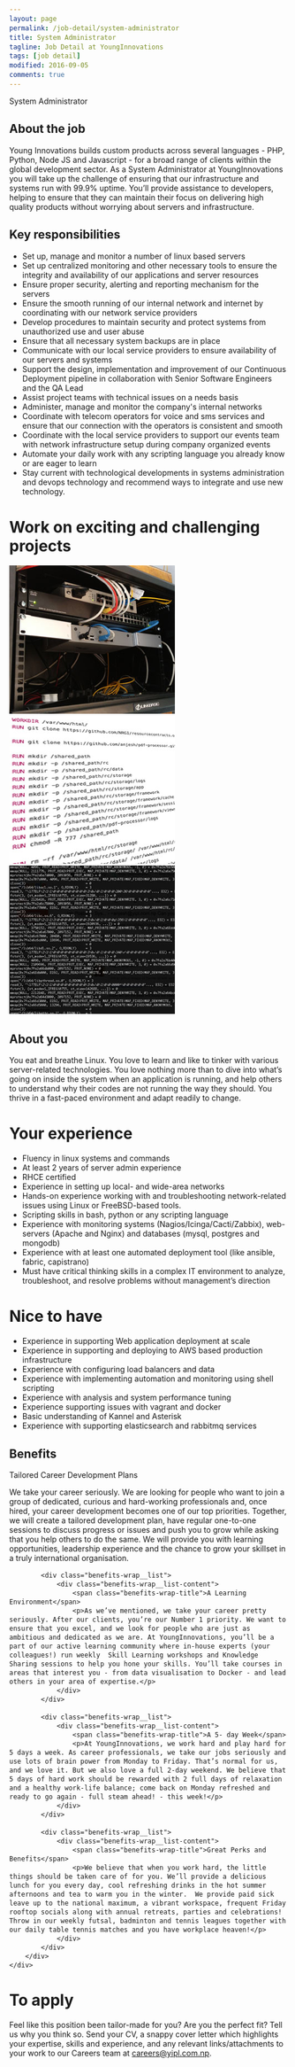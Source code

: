 ```yaml
---
layout: page
permalink: /job-detail/system-administrator
title: System Administrator
tagline: Job Detail at YoungInnovations
tags: [job detail]
modified: 2016-09-05
comments: true
---
```


<div class="job-teaser">
    <div class="job-teaser__hero-content wrap-960">    
        <div class="job-teaser__img-circle system-administrator"></div>
        <span class="hero-content__description">System Administrator</span>
    </div>    
</div>

<div class="job-about">
    <div class="wrap-620">
        <h2 class="job-about__title">About the job</h2>
        <div class="job-about__description">
             <p>Young Innovations builds custom products across several languages - PHP, Python, Node JS and Javascript - for a broad range of clients within the global development sector. As a System Administrator at YoungInnovations you will take up the challenge of ensuring that our infrastructure and systems run with 99.9% uptime.  You’ll provide  assistance to developers, helping to ensure that they can maintain their focus on delivering high quality products without worrying about servers and infrastructure.</p>
        </div>        
        <h2 class="job-about__title">Key responsibilities</h2>
        <ul class="list">
            <li>Set up, manage and monitor a number of linux based servers</li>
            <li>Set up centralized monitoring and other necessary tools to ensure the integrity and availability of our applications and server resources</li>
            <li>Ensure proper security, alerting and reporting mechanism for the servers</li>
            <li>Ensure the smooth running of our internal network and internet by coordinating with our network service providers</li>
            <li>Develop procedures to maintain security and protect systems from unauthorized use and user abuse</li>
            <li>Ensure that all necessary system backups are in place</li>
            <li>Communicate with our local service providers to ensure availability of our servers and systems</li>
            <li>Support the design, implementation and improvement of our Continuous Deployment pipeline in collaboration with Senior Software Engineers and the  QA Lead</li>
            <li>Assist project teams with technical issues on a needs basis</li>
            <li>Administer, manage and monitor the company's internal networks</li>
            <li>Coordinate with telecom operators for voice and sms services and ensure that our connection with the operators is consistent and smooth</li>
            <li>Coordinate with the local service providers to support our events team with network infrastructure setup during company organized events</li>
            <li>Automate your daily work with any scripting language you already know or are eager to learn</li>
            <li>Stay current with technological developments in systems administration and devops technology and recommend ways to integrate and use  new technology.</li>
        </ul>
    </div>
</div>

<div class="work-fun">
    <div class="wrap-960">
        <h1 class="career-title">Work on exciting and challenging projects</h1>
        <div class="work-fun-wrapper">
            <div class="work-fun-wrapper__list">
                <img src="/images/career/ic_sysadmin1_shot.jpg" alt="Collage of our router with cords (cyberroam, APs)" title="Collage of our router with cords (cyberroam, APs)" />        
            </div>
            <div class="work-fun-wrapper__list">
                <a href="https://github.com/younginnovations/docker-resourcecontracts.org/blob/master/Dockerfile" title="NRGI Dockerfile">
                    <img src="/images/career/ic_sysadmin2_shot.jpg" alt="NRGI Dockerfile" title="NRGI Dockerfile" />
                </a>                
            </div>
            <div class="work-fun-wrapper__list">
                <img src="/images/career/ic_sysadmin3_shot.jpg" alt="Server cli with output from strace" title="Server cli with output from strace" />                        
            </div>
        </div>
    </div>
</div>

<div class="job-about__you">
    <div class="wrap-620">
        <h2 class="job-about__title">About you</h2>
        <div class="job-about__description">
             <p>You eat and breathe Linux. You love to learn and like to tinker with various server-related technologies. You love nothing more than to dive into what’s going on inside the system when an application is running, and help others to understand why their codes are not running the way they should. You thrive in a fast-paced environment and adapt readily to change.</p>
        </div>        
        <div class="requirements">
            <h1 class="heading__title">Your experience</h1>
            <ul class="list">
                <li>Fluency in linux systems and commands</li>
                <li>At least 2 years of server admin experience</li>
                <li>RHCE certified</li>
                <li>Experience in setting up local- and wide-area networks</li>
                <li>Hands-on experience working with and troubleshooting network-related issues using Linux or FreeBSD-based tools.</li>
                <li>Scripting skills in bash, python or any scripting language</li>
                <li>Experience with monitoring systems (Nagios/Icinga/Cacti/Zabbix), web-servers (Apache and Nginx) and databases (mysql, postgres and mongodb)</li>
                <li>Experience with at least one automated deployment tool (like ansible, fabric, capistrano)</li>
                <li>Must have critical thinking skills in a complex IT environment to analyze, troubleshoot, and resolve problems without management’s direction</li>
            </ul>           
        </div>        
        <div class="bonus-pts">
          <h1 class="heading__title">Nice to have</h1>
          <ul class="list">
              <li>Experience in supporting Web application deployment at scale</li>
              <li>Experience in supporting and deploying to AWS based production infrastructure</li>
              <li>Experience with configuring load balancers and data</li>
              <li>Experience with implementing automation and monitoring using shell scripting</li>                  
              <li>Experience with analysis and system performance tuning</li>                  
              <li>Experience supporting issues with vagrant and docker</li>                  
              <li>Basic understanding of Kannel and Asterisk</li>                  
              <li>Experience with supporting elasticsearch and rabbitmq services</li>                  
          </ul>
        </div>
    </div>  
</div>  
<div class="career-benefits">
    <div class="wrap-960">
        <h2 class="career-title">Benefits</h2>
        <div class="benefits-wrap clearfix">
            <div class="benefits-wrap__list">
                <div class="benefits-wrap__list-content">
                    <span class="benefits-wrap-title">Tailored Career Development Plans</span>
                    <p>We take your career seriously. We are looking for people who want to join a group of dedicated, curious and hard-working professionals and, once hired, your career development becomes one of our top priorities. Together, we will create a tailored development plan, have regular one-to-one sessions to discuss progress or issues and push you to grow while asking that you help others to do the same. We will provide you with learning opportunities, leadership experience and the chance to grow your skillset in a truly international organisation. </p>    
                </div>    
            </div>
            
            <div class="benefits-wrap__list">
                <div class="benefits-wrap__list-content">
                    <span class="benefits-wrap-title">A Learning Environment</span>
                    <p>As we’ve mentioned, we take your career pretty seriously. After our clients, you’re our Number 1 priority. We want to ensure that you excel, and we look for people who are just as ambitious and dedicated as we are. At YoungInnovations, you’ll be a part of our active learning community where in-house experts (your colleagues!) run weekly  Skill Learning workshops and Knowledge Sharing sessions to help you hone your skills. You’ll take courses in areas that interest you - from data visualisation to Docker - and lead others in your area of expertise.</p>    
                </div>    
            </div>
            
            <div class="benefits-wrap__list">
                <div class="benefits-wrap__list-content">
                    <span class="benefits-wrap-title">A 5- day Week</span>
                    <p>At YoungInnovations, we work hard and play hard for 5 days a week. As career professionals, we take our jobs seriously and use lots of brain power from Monday to Friday. That’s normal for us, and we love it. But we also love a full 2-day weekend. We believe that 5 days of hard work should be rewarded with 2 full days of relaxation and a healthy work-life balance; come back on Monday refreshed and ready to go again - full steam ahead! - this week!</p>    
                </div>    
            </div>
                        
            <div class="benefits-wrap__list">
                <div class="benefits-wrap__list-content">
                    <span class="benefits-wrap-title">Great Perks and Benefits</span>
                    <p>We believe that when you work hard, the little things should be taken care of for you. We’ll provide a delicious lunch for you every day, cool refreshing drinks in the hot summer afternoons and tea to warm you in the winter.  We provide paid sick leave up to the national maximum, a vibrant workspace, frequent Friday rooftop socials along with annual retreats, parties and celebrations!  Throw in our weekly futsal, badminton and tennis leagues together with our daily table tennis matches and you have workplace heaven!</p>    
                </div>    
            </div>
        </div>
    </div>    
</div>
<div class="job-apply wrap-620">
    <h1 class="heading__title">To apply</h1>
    <p class="survey">Feel like this position been tailor-made for you? Are you the perfect fit? Tell us why you think so. Send your CV, a snappy cover letter which highlights your expertise, skills and experience, and any relevant links/attachments to your work to our Careers team at <a href="mailto:careers@yipl.com.np">careers@yipl.com.np</a>. </p>
</div>